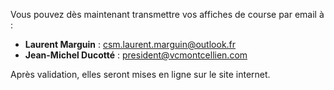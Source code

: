 Vous pouvez dès maintenant transmettre vos affiches de course par email à :

- **Laurent Marguin** : [csm.laurent.marguin@outlook.fr](mailto:csm.laurent.marguin@outlook.fr)  
- **Jean-Michel Ducotté** : [president@vcmontcellien.com](mailto:president@vcmontcellien.com)  

Après validation, elles seront mises en ligne sur le site internet.
